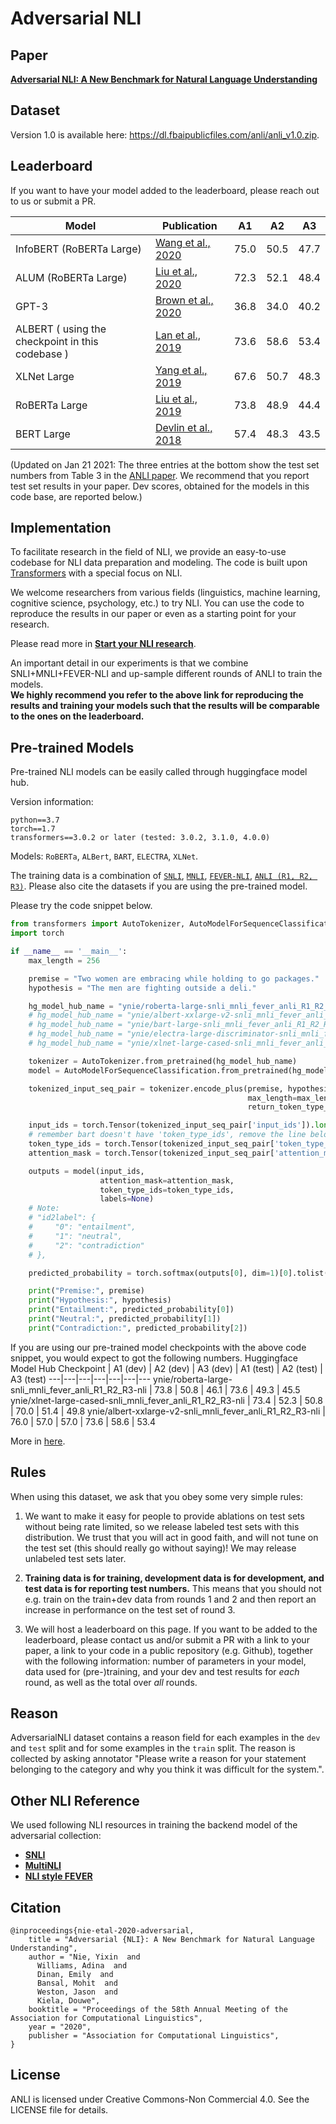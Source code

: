 # Adversarial NLI

## Paper
[**Adversarial NLI: A New Benchmark for Natural Language Understanding**](https://arxiv.org/abs/1910.14599)

## Dataset
Version 1.0 is available here: https://dl.fbaipublicfiles.com/anli/anli_v1.0.zip.

## Leaderboard

If you want to have your model added to the leaderboard, please reach out to us or submit a PR.

Model | Publication | A1 | A2 | A3
---|---|---|---|---
InfoBERT (RoBERTa Large) | [Wang et al., 2020](https://arxiv.org/pdf/2010.02329.pdf) | 75.0 | 50.5 | 47.7
ALUM (RoBERTa Large) | [Liu et al., 2020](https://arxiv.org/abs/2004.08994) | 72.3 | 52.1 | 48.4
GPT-3 | [Brown et al., 2020](https://arxiv.org/abs/2005.14165) | 36.8 | 34.0 | 40.2
ALBERT ( using the checkpoint in this codebase ) | [Lan et al., 2019](https://arxiv.org/abs/1909.11942) | 73.6 | 58.6 | 53.4
XLNet Large | [Yang et al., 2019](https://arxiv.org/abs/1906.08237) | 67.6 | 50.7 | 48.3
RoBERTa Large | [Liu et al., 2019](https://arxiv.org/abs/1907.11692) | 73.8 | 48.9 | 44.4
BERT Large | [Devlin et al., 2018](https://arxiv.org/abs/1810.04805) | 57.4 | 48.3 | 43.5

(Updated on Jan 21 2021: The three entries at the bottom show the test set numbers from Table 3 in the [ANLI paper](https://arxiv.org/abs/1910.14599). We recommend that you report test set results in your paper. Dev scores, obtained for the models in this code base, are reported below.)

## Implementation

To facilitate research in the field of NLI, we provide an easy-to-use codebase for NLI data preparation and modeling.
The code is built upon [Transformers](https://huggingface.co/transformers/) with a special focus on NLI.

We welcome researchers from various fields (linguistics, machine learning, cognitive science, psychology, etc.) to try NLI. 
You can use the code to reproduce the results in our paper or even as a starting point for your research.

Please read more in [**Start your NLI research**](mds/start_your_nli_research.md).  

An important detail in our experiments is that we combine SNLI+MNLI+FEVER-NLI and up-sample different rounds of ANLI to train the models.  
**We highly recommend you refer to the above link for reproducing the results and training your models such that the results will be comparable to the ones on the leaderboard.**

## Pre-trained Models
Pre-trained NLI models can be easily called through huggingface model hub.  

Version information:
```
python==3.7
torch==1.7
transformers==3.0.2 or later (tested: 3.0.2, 3.1.0, 4.0.0)
```

Models: `RoBERTa`, `ALBert`, `BART`, `ELECTRA`, `XLNet`.  

The training data is a combination of [`SNLI`](https://nlp.stanford.edu/projects/snli/), [`MNLI`](https://cims.nyu.edu/~sbowman/multinli/), [`FEVER-NLI`](https://github.com/easonnie/combine-FEVER-NSMN/blob/master/other_resources/nli_fever.md), [`ANLI (R1, R2, R3)`](https://github.com/facebookresearch/anli). Please also cite the datasets if you are using the pre-trained model.  
  
Please try the code snippet below.
```python
from transformers import AutoTokenizer, AutoModelForSequenceClassification
import torch

if __name__ == '__main__':
    max_length = 256

    premise = "Two women are embracing while holding to go packages."
    hypothesis = "The men are fighting outside a deli."

    hg_model_hub_name = "ynie/roberta-large-snli_mnli_fever_anli_R1_R2_R3-nli"
    # hg_model_hub_name = "ynie/albert-xxlarge-v2-snli_mnli_fever_anli_R1_R2_R3-nli"
    # hg_model_hub_name = "ynie/bart-large-snli_mnli_fever_anli_R1_R2_R3-nli"
    # hg_model_hub_name = "ynie/electra-large-discriminator-snli_mnli_fever_anli_R1_R2_R3-nli"
    # hg_model_hub_name = "ynie/xlnet-large-cased-snli_mnli_fever_anli_R1_R2_R3-nli"

    tokenizer = AutoTokenizer.from_pretrained(hg_model_hub_name)
    model = AutoModelForSequenceClassification.from_pretrained(hg_model_hub_name)

    tokenized_input_seq_pair = tokenizer.encode_plus(premise, hypothesis,
                                                     max_length=max_length,
                                                     return_token_type_ids=True, truncation=True)

    input_ids = torch.Tensor(tokenized_input_seq_pair['input_ids']).long().unsqueeze(0)
    # remember bart doesn't have 'token_type_ids', remove the line below if you are using bart.
    token_type_ids = torch.Tensor(tokenized_input_seq_pair['token_type_ids']).long().unsqueeze(0)
    attention_mask = torch.Tensor(tokenized_input_seq_pair['attention_mask']).long().unsqueeze(0)

    outputs = model(input_ids,
                    attention_mask=attention_mask,
                    token_type_ids=token_type_ids,
                    labels=None)
    # Note:
    # "id2label": {
    #     "0": "entailment",
    #     "1": "neutral",
    #     "2": "contradiction"
    # },

    predicted_probability = torch.softmax(outputs[0], dim=1)[0].tolist()  # batch_size only one

    print("Premise:", premise)
    print("Hypothesis:", hypothesis)
    print("Entailment:", predicted_probability[0])
    print("Neutral:", predicted_probability[1])
    print("Contradiction:", predicted_probability[2])
```

If you are using our pre-trained model checkpoints with the above code snippet, you would expect to got the following numbers.
Huggingface Model Hub Checkpoint | A1 (dev) | A2 (dev) | A3 (dev) | A1 (test) | A2 (test) | A3 (test)
---|---|---|---|---|---|---
ynie/roberta-large-snli_mnli_fever_anli_R1_R2_R3-nli | 73.8 | 50.8 | 46.1 | 73.6 | 49.3 | 45.5
ynie/xlnet-large-cased-snli_mnli_fever_anli_R1_R2_R3-nli | 73.4 | 52.3 | 50.8 | 70.0 | 51.4 | 49.8
ynie/albert-xxlarge-v2-snli_mnli_fever_anli_R1_R2_R3-nli | 76.0 | 57.0 | 57.0 | 73.6 | 58.6 | 53.4


More in [here](https://github.com/facebookresearch/anli/blob/master/src/hg_api/interactive_eval.py).

## Rules

When using this dataset, we ask that you obey some very simple rules:

1. We want to make it easy for people to provide ablations on test sets without being rate limited, so we release labeled test sets with this distribution. We trust that you will act in good faith, and will not tune on the test set (this should really go without saying)! We may release unlabeled test sets later.

2. **Training data is for training, development data is for development, and test data is for reporting test numbers.** This means that you should not e.g. train on the train+dev data from rounds 1 and 2 and then report an increase in performance on the test set of round 3.

3. We will host a leaderboard on this page. If you want to be added to the leaderboard, please contact us and/or submit a PR with a link to your paper, a link to your code in a public repository (e.g. Github), together with the following information: number of parameters in your model, data used for (pre-)training, and your dev and test results for *each* round, as well as the total over *all* rounds.

## Reason

AdversarialNLI dataset contains a reason field for each examples in the `dev` and `test` split and for some examples in the `train` split. The reason is collected by asking annotator "Please write a reason for your statement belonging to the category and why you think it was difficult for the system.". 

## Other NLI Reference

We used following NLI resources in training the backend model of the adversarial collection:
- [**SNLI**](https://nlp.stanford.edu/projects/snli/)
- [**MultiNLI**](https://www.nyu.edu/projects/bowman/multinli/)
- [**NLI style FEVER**](https://github.com/easonnie/combine-FEVER-NSMN/blob/master/other_resources/nli_fever.md)

## Citation
```
@inproceedings{nie-etal-2020-adversarial,
    title = "Adversarial {NLI}: A New Benchmark for Natural Language Understanding",
    author = "Nie, Yixin  and
      Williams, Adina  and
      Dinan, Emily  and
      Bansal, Mohit  and
      Weston, Jason  and
      Kiela, Douwe",
    booktitle = "Proceedings of the 58th Annual Meeting of the Association for Computational Linguistics",
    year = "2020",
    publisher = "Association for Computational Linguistics",
}
```

## License
ANLI is licensed under Creative Commons-Non Commercial 4.0. See the LICENSE file for details.
